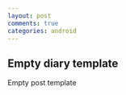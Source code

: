 ```yaml
---
layout: post
comments: true
categories: android
---
```


## Empty diary template

Empty post template